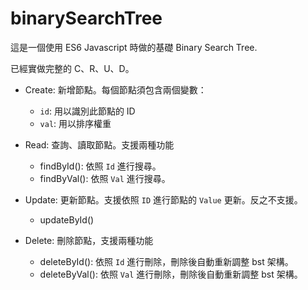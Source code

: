 # binarySearchTree

這是一個使用 ES6 Javascript 時做的基礎 Binary Search Tree.

已經實做完整的 C、R、U、D。

- Create: 新增節點。每個節點須包含兩個變數：
    - `id`: 用以識別此節點的 ID
    - `val`: 用以排序權重

- Read: 查詢、讀取節點。支援兩種功能
    - findById(): 依照 `Id` 進行搜尋。
    - findByVal(): 依照 `Val` 進行搜尋。

- Update: 更新節點。支援依照 `ID` 進行節點的 `Value` 更新。反之不支援。
    - updateById()

- Delete: 刪除節點，支援兩種功能
    - deleteById(): 依照 `Id` 進行刪除，刪除後自動重新調整 bst 架構。
    - deleteByVal(): 依照 `Val` 進行刪除，刪除後自動重新調整 bst 架構。

